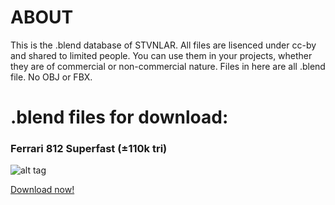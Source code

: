 # ABOUT
This is the .blend database of STVNLAR. All files are lisenced under cc-by and shared to limited people. You can use them in your projects, whether they are of commercial or non-commercial nature. 
Files in here are all .blend file. No OBJ or FBX.

# .blend files for download:

### Ferrari 812 Superfast (±110k tri)
![alt tag](https://user-images.githubusercontent.com/106525421/170973777-42dc3f30-a016-4d3a-9827-cdfc94fffc45.png)

[Download now!](812.blend)


